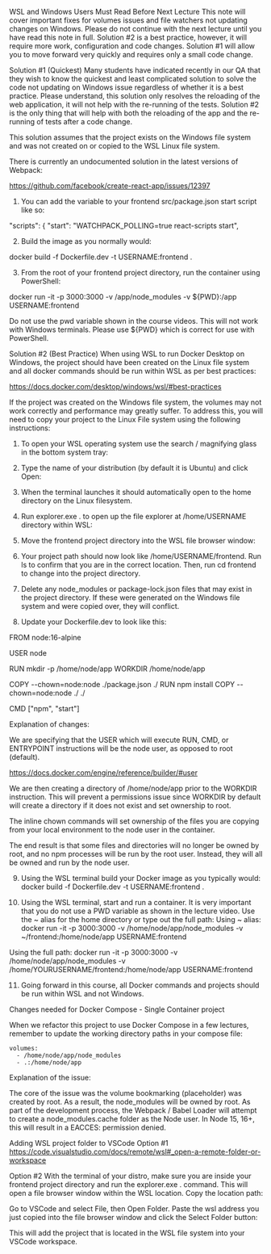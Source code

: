WSL and Windows Users Must Read Before Next Lecture
This note will cover important fixes for volumes issues and file watchers not updating changes on Windows. Please do not continue with the next lecture until you have read this note in full. Solution #2 is a best practice, however, it will require more work, configuration and code changes. Solution #1 will allow you to move forward very quickly and requires only a small code change.

Solution #1 (Quickest)
Many students have indicated recently in our QA that they wish to know the quickest and least complicated solution to solve the code not updating on Windows issue regardless of whether it is a best practice. Please understand, this solution only resolves the reloading of the web application, it will not help with the re-running of the tests. Solution #2 is the only thing that will help with both the reloading of the app and the re-running of tests after a code change.

This solution assumes that the project exists on the Windows file system and was not created on or copied to the WSL Linux file system.

There is currently an undocumented solution in the latest versions of Webpack:

https://github.com/facebook/create-react-app/issues/12397

1. You can add the variable to your frontend src/package.json start script like so:

"scripts": {
"start": "WATCHPACK_POLLING=true react-scripts start",

2. Build the image as you normally would:

docker build -f Dockerfile.dev -t USERNAME:frontend .

3. From the root of your frontend project directory, run the container using PowerShell:

docker run -it -p 3000:3000 -v /app/node_modules -v ${PWD}:/app USERNAME:frontend

Do not use the pwd variable shown in the course videos. This will not work with Windows terminals. Please use ${PWD} which is correct for use with PowerShell.

Solution #2 (Best Practice)
When using WSL to run Docker Desktop on Windows, the project should have been created on the Linux file system and all docker commands should be run within WSL as per best practices:

https://docs.docker.com/desktop/windows/wsl/#best-practices

If the project was created on the Windows file system, the volumes may not work correctly and performance may greatly suffer. To address this, you will need to copy your project to the Linux File system using the following instructions:

1. To open your WSL operating system use the search / magnifying glass in the bottom system tray:
2. Type the name of your distribution (by default it is Ubuntu) and click Open:
3. When the terminal launches it should automatically open to the home directory on the Linux filesystem.

4. Run explorer.exe . to open up the file explorer at /home/USERNAME directory within WSL:
5. Move the frontend project directory into the WSL file browser window:
6. Your project path should now look like /home/USERNAME/frontend. Run ls to confirm that you are in the correct location. Then, run cd frontend to change into the project directory.
7. Delete any node_modules or package-lock.json files that may exist in the project directory. If these were generated on the Windows file system and were copied over, they will conflict.

8. Update your Dockerfile.dev to look like this:

FROM node:16-alpine

USER node

RUN mkdir -p /home/node/app
WORKDIR /home/node/app

COPY --chown=node:node ./package.json ./
RUN npm install
COPY --chown=node:node ./ ./

CMD ["npm", "start"]

Explanation of changes:

We are specifying that the USER which will execute RUN, CMD, or ENTRYPOINT instructions will be the node user, as opposed to root (default).

https://docs.docker.com/engine/reference/builder/#user

We are then creating a directory of /home/node/app prior to the WORKDIR instruction. This will prevent a permissions issue since WORKDIR by default will create a directory if it does not exist and set ownership to root.

The inline chown commands will set ownership of the files you are copying from your local environment to the node user in the container.

The end result is that some files and directories will no longer be owned by root, and no npm processes will be run by the root user. Instead, they will all be owned and run by the node user.

9. Using the WSL terminal build your Docker image as you typically would:
   docker build -f Dockerfile.dev -t USERNAME:frontend .

10. Using the WSL terminal, start and run a container. It is very important that you do not use a PWD variable as shown in the lecture video. Use the ~ alias for the home directory or type out the full path:
    Using ~ alias:
    docker run -it -p 3000:3000 -v /home/node/app/node_modules -v ~/frontend:/home/node/app USERNAME:frontend

Using the full path:
docker run -it -p 3000:3000 -v /home/node/app/node_modules -v /home/YOURUSERNAME/frontend:/home/node/app USERNAME:frontend

11. Going forward in this course, all Docker commands and projects should be run within WSL and not Windows.

Changes needed for Docker Compose - Single Container project

When we refactor this project to use Docker Compose in a few lectures, remember to update the working directory paths in your compose file:

    volumes:
      - /home/node/app/node_modules
      - .:/home/node/app

Explanation of the issue:

The core of the issue was the volume bookmarking (placeholder) was created by root. As a result, the node_modules will be owned by root. As part of the development process, the Webpack / Babel Loader will attempt to create a node_modules.cache folder as the Node user. In Node 15, 16+, this will result in a EACCES: permission denied.

Adding WSL project folder to VSCode
Option #1
https://code.visualstudio.com/docs/remote/wsl#_open-a-remote-folder-or-workspace

Option #2
With the terminal of your distro, make sure you are inside your frontend project directory and run the explorer.exe . command. This will open a file browser window within the WSL location. Copy the location path:

Go to VSCode and select File, then Open Folder. Paste the wsl address you just copied into the file browser window and click the Select Folder button:

This will add the project that is located in the WSL file system into your VSCode workspace.
